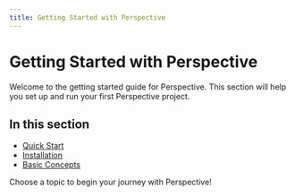 ```yaml
---
title: Getting Started with Perspective
---
```


# Getting Started with Perspective

Welcome to the getting started guide for Perspective. This section will help you set up and run your first Perspective project.

## In this section

- [Quick Start](/docs/getting-started/quick-start)
- [Installation](/docs/getting-started/installation)
- [Basic Concepts](/docs/getting-started/basic-concepts)

Choose a topic to begin your journey with Perspective!

